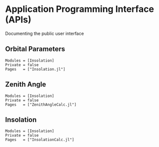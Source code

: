 # Application Programming Interface (APIs)

Documenting the public user interface

## Orbital Parameters
```@autodocs
Modules = [Insolation]
Private = false
Pages   = ["Insolation.jl"]
```

## Zenith Angle
```@autodocs
Modules = [Insolation]
Private = false
Pages   = ["ZenithAngleCalc.jl"]
```

## Insolation
```@autodocs
Modules = [Insolation]
Private = false
Pages   = ["InsolationCalc.jl"]
```